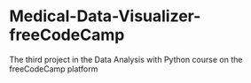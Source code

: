 # Medical-Data-Visualizer-freeCodeCamp
 The third project in the Data Analysis with Python course on the freeCodeCamp platform
